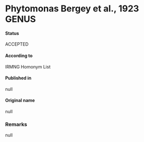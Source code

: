 # Phytomonas Bergey et al., 1923 GENUS

#### Status
ACCEPTED

#### According to
IRMNG Homonym List

#### Published in
null

#### Original name
null

### Remarks
null
